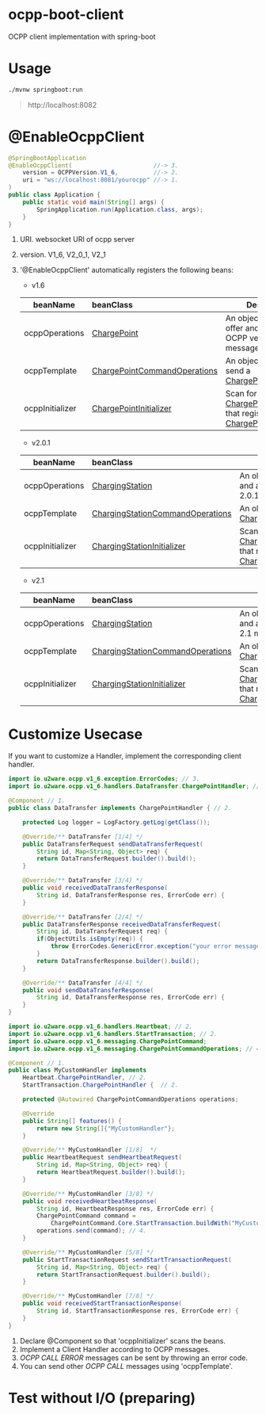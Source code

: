 # ocpp-boot-client
OCPP client implementation with spring-boot

# Usage

```bash
./mvnw springboot:run
```

> http://localhost:8082


# @EnableOcppClient 

```java
@SpringBootApplication
@EnableOcppClient(                       //-> 3. 
    version = OCPPVersion.V1_6,          //-> 2. 
	uri = "ws://localhost:8081/yourocpp" //-> 1. 
)
public class Application {
	public static void main(String[] args) {
		SpringApplication.run(Application.class, args);
	}
}
```
1. URI. websocket URI of ocpp server 

2. version. V1_6, V2_0_1, V2_1

3. '@EnableOcppClient' automatically registers the following beans:

    * v1.6

	|beanName|beanClass|Description|
	|------|:---|---|
	|ocppOperations | [ChargePoint]()| An object that can offer and answer OCPP version 1.6 message.|
	|ocppTemplate | [ChargePointCommandOperations]() | An object that can send a [ChargePointCommand]().|
	|ocppInitializer | [ChargePointInitializer]()| Scan for a [ChargePointHandler]() that register it in [ChargePoint]().|


    * v2.0.1

	|beanName|beanClass|Description|
	|------|:---|---|
	|ocppOperations | [ChargingStation]()| An object that can offer and answer OCPP version 2.0.1 message.|
	|ocppTemplate | [ChargingStationCommandOperations]()| An object that can send a [ChargingStationCommand]().|
	|ocppInitializer | [ChargingStationInitializer]()| Scan for a [ChargingStationHandler]() that register it in [ChargingStation]().|

    * v2.1

	|beanName|beanClass|Description|
	|------|:---|---|
	|ocppOperations | [ChargingStation]()| An object that can offer and answer OCPP version 2.1 message.|
	|ocppTemplate | [ChargingStationCommandOperations]()| An object that can send a [ChargingStationCommand]().|
	|ocppInitializer | [ChargingStationInitializer]()| Scan for a [ChargingStationHandler]() that register it in [ChargingStation]().|


# Customize Usecase   

If you want to customize a Handler, implement the corresponding client handler.

```java
import io.u2ware.ocpp.v1_6.exception.ErrorCodes; // 3.
import io.u2ware.ocpp.v1_6.handlers.DataTransfer.ChargePointHandler; // 2.

@Component // 1.
public class DataTransfer implements ChargePointHandler { // 2.

    protected Log logger = LogFactory.getLog(getClass());

    @Override/** DataTransfer [1/4] */
    public DataTransferRequest sendDataTransferRequest(
        String id, Map<String, Object> req) {
        return DataTransferRequest.builder().build();
    }

    @Override/** DataTransfer [3/4] */
    public void receivedDataTransferResponse(
        String id, DataTransferResponse res, ErrorCode err) {
    }

    @Override/** DataTransfer [2/4] */
    public DataTransferResponse receivedDataTransferRequest(
        String id, DataTransferRequest req) {
        if(ObjectUtils.isEmpty(req)) {
            throw ErrorCodes.GenericError.exception("your error message"); // 3.
        }
        return DataTransferResponse.builder().build();
    }

    @Override/** DataTransfer [4/4] */
    public void sendDataTransferResponse(
        String id, DataTransferResponse res, ErrorCode err) {
    }
}
```

```java
import io.u2ware.ocpp.v1_6.handlers.Heartbeat; // 2.
import io.u2ware.ocpp.v1_6.handlers.StartTransaction; // 2.
import io.u2ware.ocpp.v1_6.messaging.ChargePointCommand;
import io.u2ware.ocpp.v1_6.messaging.ChargePointCommandOperations; // 4.

@Component // 1.
public class MyCustomHandler implements      
    Heartbeat.ChargePointHandler, // 2.
    StartTransaction.ChargePointHandler {  // 2.

    protected @Autowired ChargePointCommandOperations operations;

    @Override
    public String[] features() {
        return new String[]{"MyCustomHandler"};
    }

    @Override/** MyCustomHandler [1/8]  */
    public HeartbeatRequest sendHeartbeatRequest(
        String id, Map<String, Object> req) {
        return HeartbeatRequest.builder().build();
    }

    @Override/** MyCustomHandler [3/8] */
    public void receivedHeartbeatResponse(
        String id, HeartbeatResponse res, ErrorCode err) {
        ChargePointCommand command = 
            ChargePointCommand.Core.StartTransaction.buildWith("MyCustomHandler");
        operations.send(command); // 4.            
    }

    @Override/** MyCustomHandler [5/8] */
    public StartTransactionRequest sendStartTransactionRequest(
        String id, Map<String, Object> req) {
        return StartTransactionRequest.builder().build();
    }

    @Override/** MyCustomHandler [7/8] */
    public void receivedStartTransactionResponse(
        String id, StartTransactionResponse res, ErrorCode err) {
    }
}
```

1. Declare @Component so that 'ocppInitializer' scans the beans.
2. Implement a Client Handler according to OCPP messages. 
3. <i>OCPP CALL ERROR</i> messages can be sent by throwing an error code. 
4. You can send other <i>OCPP CALL</i> messages using 'ocppTemplate'.


# Test without I/O (preparing)









